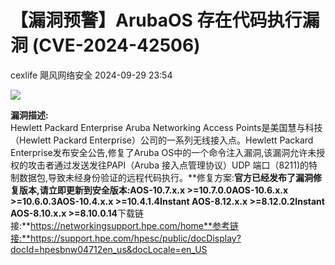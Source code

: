 #  【漏洞预警】ArubaOS 存在代码执行漏洞 (CVE-2024-42506)   
cexlife  飓风网络安全   2024-09-29 23:54  
  
![](https://mmbiz.qpic.cn/mmbiz_png/ibhQpAia4xu02zNHrpIRFlkj1tv6wlPYaZuY85b8JuApIaicNJecxibmqQGerwCosY4cgrCoLoRicY3Fneel1f052TQ/640?wx_fmt=png&from=appmsg "")  
  
**漏洞描述:**  
Hewlett Packard Enterprise Aruba Networking Access Points是美国慧与科技（Hewlett Packard Enterprise）公司的一系列无线接入点。Hewlett Packard Enterprise发布安全公告,修复了Aruba OS中的一个命令注入漏洞,该漏洞允许未授权的攻击者通过发送发往PAPI（Aruba 接入点管理协议）UDP 端口（8211)的特制数据包,导致未经身份验证的远程代码执行。**修复方案:**官方已经发布了漏洞修复版本,请立即更新到安全版本:AOS-10.7.x.x >=10.7.0.0AOS-10.6.x.x >=10.6.0.3AOS-10.4.x.x >=10.4.1.4Instant AOS-8.12.x.x >=8.12.0.2Instant AOS-8.10.x.x >=8.10.0.14**下载链接:**https://networkingsupport.hpe.com/home**参考链接:**https://support.hpe.com/hpesc/public/docDisplay?docId=hpesbnw04712en_us&docLocale=en_US  
